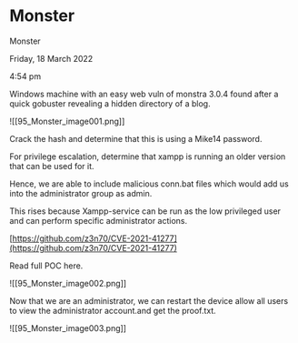 # Monster

Monster

Friday, 18 March 2022

4:54 pm

Windows machine with an easy web vuln of monstra 3.0.4 found after a quick gobuster revealing a hidden directory of a blog.

!\[\[95\_Monster\_image001.png]]

&#x20;

Crack the hash and determine that this is using a Mike14 password.

&#x20;

For privilege escalation, determine that xampp is running an older version that can be used for it.

&#x20;

Hence, we are able to include malicious conn.bat files which would add us into the administrator group as admin.

&#x20;

This rises because Xampp-service can be run as the low privileged user and can perform specific administrator actions.

&#x20;

[https://github.com/z3n70/CVE-2021-41277](https://github.com/z3n70/CVE-2021-41277)

Read full POC here.

!\[\[95\_Monster\_image002.png]]

Now that we are an administrator, we can restart the device allow all users to view the administrator account.and get the proof.txt.

&#x20;

!\[\[95\_Monster\_image003.png]]

&#x20;
